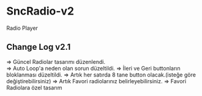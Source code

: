 # SncRadio-v2
Radio Player

 ## Change Log v2.1
=> Güncel Radiolar tasarımı düzenlendi.<br>
=> Auto Loop'a neden olan sorun düzeltildi.
=> İleri ve Geri buttonların bloklanması düzeltildi.
=> Artık her satırda 8 tane button olacak.(isteğe göre değiştirebilirsiniz)
=> Artık Favori radiolarınız belirleyebilirsiniz.
=> Favori Radiolara özel tasarım
